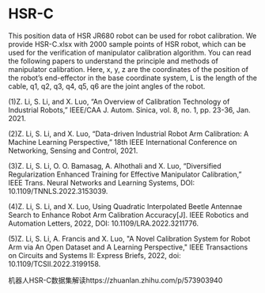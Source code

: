# HSR-C
This position data of HSR JR680 robot can be used for robot calibration. We provide HSR-C.xlsx with 2000 sample points of HSR robot, which can be used for the verification of manipulator calibration algorithm. You can read the following papers to understand the principle and methods of manipulator calibration. Here, x, y, z are the coordinates of the position of the robot’s end-effector in the base coordinate system, L is the length of the cable, q1, q2, q3, q4, q5, q6 are the joint angles of the robot.

(1)Z. Li, S. Li, and X. Luo, “An Overview of Calibration Technology of Industrial Robots,” IEEE/CAA J. Autom. Sinica, vol. 8, no. 1, pp. 23-36, Jan. 2021.

(2)Z. Li, S. Li, and X. Luo, “Data-driven Industrial Robot Arm Calibration: A Machine Learning Perspective,” 18th IEEE International Conference on Networking, Sensing and Control, 2021.

(3)Z. Li, S. Li, O. O. Bamasag, A. Alhothali and X. Luo, “Diversified Regularization Enhanced Training for Effective Manipulator Calibration,” IEEE Trans. Neural Networks and Learning Systems, DOI: 10.1109/TNNLS.2022.3153039.

(4)Z. Li, S. Li, and X. Luo, Using Quadratic Interpolated Beetle Antennae Search to Enhance Robot Arm Calibration Accuracy[J]. IEEE Robotics and Automation Letters, 2022, DOI: 10.1109/LRA.2022.3211776.

(5)Z. Li, S. Li, A. Francis and X. Luo, "A Novel Calibration System for Robot Arm via An Open Dataset and A Learning Perspective," IEEE Transactions on Circuits and Systems II: Express Briefs, 2022, doi: 10.1109/TCSII.2022.3199158.

机器人HSR-C数据集解读https://zhuanlan.zhihu.com/p/573903940
